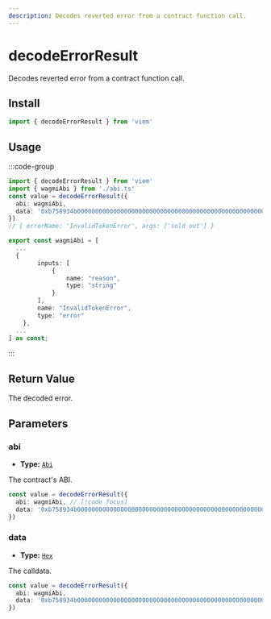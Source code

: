 ```yaml
---
description: Decodes reverted error from a contract function call.
---
```


# decodeErrorResult

Decodes reverted error from a contract function call.

## Install

```ts
import { decodeErrorResult } from 'viem'
```

## Usage

:::code-group

```ts [example.ts]
import { decodeErrorResult } from 'viem'
import { wagmiAbi } from './abi.ts'
const value = decodeErrorResult({
  abi: wagmiAbi,
  data: '0xb758934b000000000000000000000000000000000000000000000000000000000000002000000000000000000000000000000000000000000000000000000000000000600000000000000000000000000000000000000000000000000000000000000020000000000000000000000000000000000000000000000000000000000000000b68656c6c6f20776f726c64000000000000000000000000000000000000000000'
})
// { errorName: 'InvalidTokenError', args: ['sold out'] }
```

```ts [abi.ts]
export const wagmiAbi = [
  ...
  {
		inputs: [
			{
				name: "reason",
				type: "string"
			}
		],
		name: "InvalidTokenError",
		type: "error"
	},
  ...
] as const;
```

:::

## Return Value

The decoded error.

## Parameters

### abi

- **Type:** [`Abi`](/docs/glossary/types#abi)

The contract's ABI.

```ts
const value = decodeErrorResult({
  abi: wagmiAbi, // [!code focus]
  data: '0xb758934b000000000000000000000000000000000000000000000000000000000000002000000000000000000000000000000000000000000000000000000000000000600000000000000000000000000000000000000000000000000000000000000020000000000000000000000000000000000000000000000000000000000000000b68656c6c6f20776f726c64000000000000000000000000000000000000000000'
})
```

### data

- **Type:** [`Hex`](/docs/glossary/types#hex)

The calldata.

```ts
const value = decodeErrorResult({
  abi: wagmiAbi,
  data: '0xb758934b000000000000000000000000000000000000000000000000000000000000002000000000000000000000000000000000000000000000000000000000000000600000000000000000000000000000000000000000000000000000000000000020000000000000000000000000000000000000000000000000000000000000000b68656c6c6f20776f726c64000000000000000000000000000000000000000000' // [!code focus]
})
```